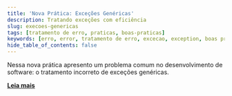 ```yaml
---
title: 'Nova Prática: Exceções Genéricas'
description: Tratando exceções com eficiência
slug: execoes-genericas
tags: [tratamento de erro, praticas, boas-praticas]
keywords: [erro, error, tratamento de erro, excecao, exception, boas praticas]
hide_table_of_contents: false
---
```


Nessa nova prática apresento um problema comum no desenvolvimento de software: o tratamento incorreto de exceções genéricas.
 
[**Leia mais**](/docs/desenvolvimento_software/tratamento-de-erro/excecoes-genericas)

<!-- truncate -->
